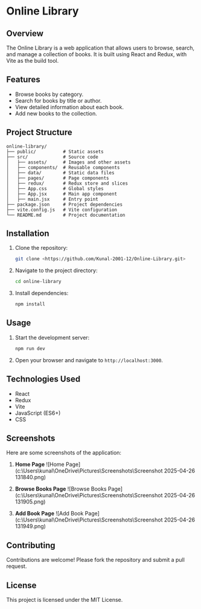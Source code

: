 # Online Library

## Overview
The Online Library is a web application that allows users to browse, search, and manage a collection of books. It is built using React and Redux, with Vite as the build tool.

## Features
- Browse books by category.
- Search for books by title or author.
- View detailed information about each book.
- Add new books to the collection.

## Project Structure
```
online-library/
├── public/          # Static assets
├── src/             # Source code
│   ├── assets/      # Images and other assets
│   ├── components/  # Reusable components
│   ├── data/        # Static data files
│   ├── pages/       # Page components
│   ├── redux/       # Redux store and slices
│   ├── App.css      # Global styles
│   ├── App.jsx      # Main app component
│   ├── main.jsx     # Entry point
├── package.json     # Project dependencies
├── vite.config.js   # Vite configuration
└── README.md        # Project documentation
```

## Installation
1. Clone the repository:
   ```bash
   git clone <https://github.com/Kunal-2001-12/Online-Library.git>
   ```
2. Navigate to the project directory:
   ```bash
   cd online-library
   ```
3. Install dependencies:
   ```bash
   npm install
   ```

## Usage
1. Start the development server:
   ```bash
   npm run dev
   ```
2. Open your browser and navigate to `http://localhost:3000`.

## Technologies Used
- React
- Redux
- Vite
- JavaScript (ES6+)
- CSS

## Screenshots

Here are some screenshots of the application:

1. **Home Page**
   ![Home Page](c:\Users\kunal\OneDrive\Pictures\Screenshots\Screenshot 2025-04-26 131840.png)

2. **Browse Books Page**
   ![Browse Books Page](c:\Users\kunal\OneDrive\Pictures\Screenshots\Screenshot 2025-04-26 131905.png)

3. **Add Book Page**
   ![Add Book Page](c:\Users\kunal\OneDrive\Pictures\Screenshots\Screenshot 2025-04-26 131949.png)


## Contributing
Contributions are welcome! Please fork the repository and submit a pull request.

## License
This project is licensed under the MIT License.